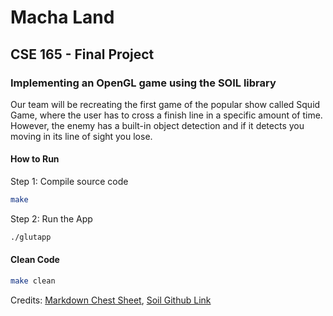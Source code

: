 # Macha Land

## CSE 165 - Final Project

### Implementing an OpenGL game using the SOIL library


Our team will be recreating the first game of the popular show called Squid Game, where the user has to cross a finish line in a specific amount of time. However, the enemy has a built-in object detection and if it detects you moving in its line of sight you lose.

#### How to Run

Step 1: Compile source code 

```bash
make
```

Step 2: Run the App

```bash
./glutapp
```
#### Clean Code

```bash
make clean
```

Credits: [Markdown Chest Sheet](https://www.markdownguide.org/cheat-sheet/), [Soil Github Link](https://github.com/paralin/soil) 
